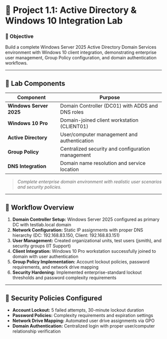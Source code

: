 # 🏢 **Project 1.1: Active Directory & Windows 10 Integration Lab**
### 🎯 Objective  
Build a complete Windows Server 2025 Active Directory Domain Services environment with Windows 10 client integration, demonstrating enterprise user management, Group Policy configuration, and domain authentication workflows.

---
## 🧱 Lab Components  
| Component           | Purpose                                            |
|---------------------|----------------------------------------------------|
| **Windows Server 2025** | Domain Controller (DC01) with ADDS and DNS roles |
| **Windows 10 Pro**  | Domain-joined client workstation (CLIENT01)       |
| **Active Directory** | User/computer management and authentication        |
| **Group Policy**     | Centralized security and configuration management  |
| **DNS Integration**  | Domain name resolution and service location       |

> *Complete enterprise domain environment with realistic user scenarios and security policies.*

---
## 🔄 Workflow Overview  
1. **Domain Controller Setup:** Windows Server 2025 configured as primary DC with testlab.local domain
2. **Network Configuration:** Static IP assignments with proper DNS hierarchy (DC: 192.168.83.150, Client: 192.168.83.151)
3. **User Management:** Created organizational units, test users (jsmith), and security groups (IT Support)
4. **Client Integration:** Windows 10 Pro workstation successfully joined to domain with user authentication
5. **Group Policy Implementation:** Account lockout policies, password requirements, and network drive mapping
6. **Security Hardening:** Implemented enterprise-standard lockout thresholds and password complexity requirements

---
## 🔐 Security Policies Configured
- **Account Lockout:** 5 failed attempts, 30-minute lockout duration
- **Password Policies:** Complexity requirements and expiration settings
- **Network Drive Mapping:** Automated user drive assignments via GPO
- **Domain Authentication:** Centralized login with proper user/computer relationship verification
